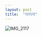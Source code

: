 ```yaml
---
layout: post
title:  "이미지"
---
```






![IMG_2117](C:\Users\정태영\Desktop\jeongtaeyoung2.github.io\images\2022-03-06-second\IMG_2117.JPG)
